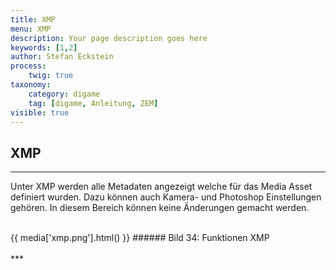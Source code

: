 ```yaml
---
title: XMP
menu: XMP
description: Your page description goes here
keywords: [1,2]
author: Stefan Eckstein
process:
	twig: true
taxonomy:
    category: digame
    tag: [digame, Anleitung, ZEM]
visible: true
---
```


## XMP
***
Unter XMP werden alle Metadaten angezeigt welche für das Media Asset definiert wurden. Dazu können auch Kamera- und Photoshop Einstellungen gehören. In diesem Bereich können keine Änderungen gemacht werden.

<br>
{{ media['xmp.png'].html() }}
###### Bild 34: Funktionen XMP
<br>

<br>
***

